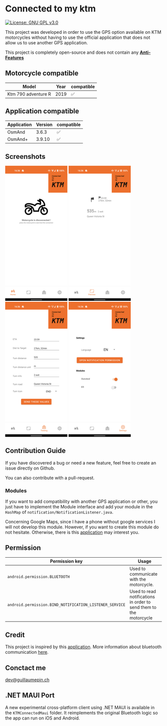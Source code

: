 # Connected to my ktm
[![License: GNU GPL v3.0](https://img.shields.io/badge/License-GNU%20GPL%20v3.0-brightgreen.svg)](https://github.com/pinginfo/Connected-to-my-ktm/)

This project was developed in order to use the GPS option available on KTM motorcycles without having to use the official application that does not allow us to use another GPS application.

This project is completely open-source and does not contain any [**Anti-Features**](https://f-droid.org/docs/Anti-Features/)

## Motorcycle compatible
| Model | Year | compatible |
| --- | --- | --- |
| Ktm 790 adventure R | 2019 | ✅ |

## Application compatible
| Application | Version | compatible |
| --- | --- | --- |
| OsmAnd | 3.6.3 | ✅ |
| OsmAnd+ | 3.9.10 | ✅ |

## Screenshots
<img src="screenshots/home.png" alt="home" width="200"/>
<img src="screenshots/preview.png" alt="preview" width="200"/>
<img src="screenshots/testing.png" alt="testing" width="200"/>
<img src="screenshots/settings.png" alt="settings" width="200"/>

## Contribution Guide
If you have discovered a bug or need a new feature, feel free to create an issue directly on Github.

You can also contribute with a pull-request.

### Modules
If you want to add compatibility with another GPS application or other, you just have to implement the Module interface and add your module in the `HashMap` of `notification/NotificationListener.java`.

Concerning Google Maps, since I have a phone without google services I will not develop this module. However, if you want to create this module do not hesitate. Otherwise, there is this [application](https://play.google.com/store/apps/details?id=com.undingen.maps4ktm&hl=en_US&gl=US) may interest you.

## Permission

| Permission key | Usage |
|---|--- |
| `android.permission.BLUETOOTH`| Used to communicate with the motorcycle. |
| `android.permission.BIND_NOTIFICATION_LISTENER_SERVICE` | Used to read notifications in order to send them to the motorcycle |


## Credit
This project is inspired by this [application](https://play.google.com/store/apps/details?id=com.undingen.maps4ktm&hl=en_US&gl=US). More information about bluetooth communication [here](https://advrider.com/f/threads/ktm-my-ride-enhancements-needed.1435929/page-2).

## Conctact me
dev@guillaumepin.ch
## .NET MAUI Port
A new experimental cross-platform client using .NET MAUI is available in the `KTMConnectedMaui` folder. It reimplements the original Bluetooth logic so the app can run on iOS and Android.

